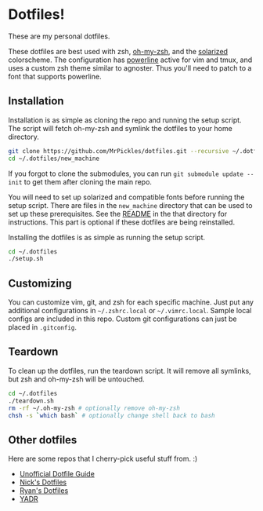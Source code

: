 # Dotfiles!

These are my personal dotfiles.

These dotfiles are best used with zsh,
[oh-my-zsh](https://github.com/robbyrussell/oh-my-zsh), and the
[solarized](http://ethanschoonover.com/solarized) colorscheme. The configuration
has [powerline](https://github.com/powerline/powerline) active for vim and tmux,
and uses a custom zsh theme similar to agnoster. Thus you'll need to patch to a
font that supports powerline.

## Installation
Installation is as simple as cloning the repo and running the setup script. The
script will fetch oh-my-zsh and symlink the dotfiles to your home directory.

```bash
git clone https://github.com/MrPickles/dotfiles.git --recursive ~/.dotfiles
cd ~/.dotfiles/new_machine
```

If you forgot to clone the submodules, you can run `git submodule update --init`
to get them after cloning the main repo.

You will need to set up solarized and compatible fonts before running the setup
script. There are files in the `new_machine` directory that can be used to set
up these prerequisites. See the [README](new_machine/README.md) in the that
directory for instructions. This part is optional if these dotfiles are being
reinstalled.

Installing the dotfiles is as simple as running the setup script.

```bash
cd ~/.dotfiles
./setup.sh
```

## Customizing
You can customize vim, git, and zsh for each specific machine. Just put any
additional configurations in `~/.zshrc.local` or `~/.vimrc.local`. Sample local
configs are included in this repo. Custom git configurations can just be placed
in `.gitconfig`.

## Teardown
To clean up the dotfiles, run the teardown script. It will remove all symlinks,
but zsh and oh-my-zsh will be untouched.

```bash
cd ~/.dotfiles
./teardown.sh
rm -rf ~/.oh-my-zsh # optionally remove oh-my-zsh
chsh -s `which bash` # optionally change shell back to bash
```

## Other dotfiles
Here are some repos that I cherry-pick useful stuff from. :)
* [Unofficial Dotfile Guide](http://dotfiles.github.io/)
* [Nick's Dotfiles](https://github.com/nicksp/dotfiles)
* [Ryan's Dotfiles](https://github.com/ryanb/dotfiles)
* [YADR](https://github.com/skwp/dotfiles)

